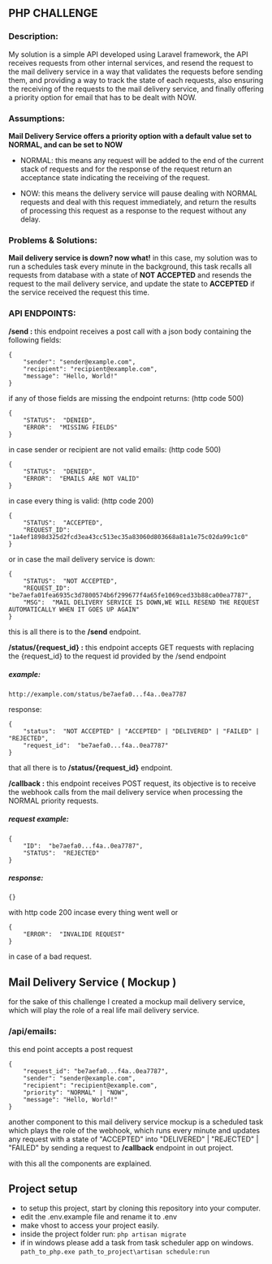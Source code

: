 ## PHP CHALLENGE
### Description: 

My solution is a simple API developed using Laravel framework, the API receives requests from other internal services, and resend the request to the mail delivery service in a way that validates the requests before sending them, and providing a way to track the state of each requests, also ensuring the receiving of the requests to the mail delivery service, and finally offering a priority option for email that has to be dealt with NOW.

### Assumptions:
**Mail Delivery Service offers a priority option with a default value set to NORMAL, and can be set to NOW**

 - NORMAL: this means any request will be added to the end of the
   current stack of requests and for the response of the request return
   an acceptance state indicating the receiving of the request.
   
 - NOW: this means the delivery service will pause dealing with NORMAL
   requests and deal with this request immediately, and return the
   results of processing this request as a response to the request
   without any delay.


### Problems & Solutions:
**Mail delivery service is down? now what!**
in this case, my solution was to run a schedules task every minute in the background, this task recalls all requests from database with a state of **NOT ACCEPTED** and resends the request to the mail delivery service, and update the state to **ACCEPTED** if the service received the request this time.

### API ENDPOINTS:
**/send :**
this endpoint receives a post call with a json body containing the following fields:

    {
    	"sender": "sender@example.com",
    	"recipient": "recipient@example.com",
    	"message": "Hello, World!"
    }
if any of those fields are missing the endpoint returns: (http code 500)

    {
	    "STATUS":  "DENIED",
	    "ERROR":  "MISSING FIELDS"
    }
in case sender or recipient are not valid emails: (http code 500)

    {
    	"STATUS":  "DENIED",
    	"ERROR":  "EMAILS ARE NOT VALID"
    }
in case every thing is valid: (http code 200)

    {
	    "STATUS":  "ACCEPTED",
	    "REQUEST_ID":  "1a4ef1898d325d2fcd3ea43cc513ec35a83060d803668a81a1e75c02da99c1c0"
    }
or in case the mail delivery service is down:

    {
	    "STATUS":  "NOT ACCEPTED",
	    "REQUEST_ID":  "be7aefa01fea6935c3d7800574b6f299677f4a65fe1069ced33b88ca00ea7787",
	    "MSG":  "MAIL DELIVERY SERVICE IS DOWN,WE WILL RESEND THE REQUEST AUTOMATICALLY WHEN IT GOES UP AGAIN"
    }

this is all there is to the **/send** endpoint.

**/status/{request_id} :**
this endpoint accepts GET requests with replacing the {request_id} to the request id provided by the /send endpoint
##### example:

    http://example.com/status/be7aefa0...f4a..0ea7787

response:

    {
	    "status":  "NOT ACCEPTED" | "ACCEPTED" | "DELIVERED" | "FAILED" | "REJECTED",
	    "request_id":  "be7aefa0...f4a..0ea7787"
    }
that all there is to **/status/{request_id}** endpoint.

**/callback :**
this endpoint receives POST request, its objective is to receive the webhook calls from the mail delivery service when processing the NORMAL priority requests.

##### request example:

    {
	    "ID":  "be7aefa0...f4a..0ea7787",
	    "STATUS":  "REJECTED"
    }

##### response:

    {}
with http code 200 incase every thing went well
or

    {
	    "ERROR":  "INVALIDE REQUEST"
    }
in case of a bad request.

## Mail Delivery Service ( Mockup )

for the sake of this challenge I created a mockup mail delivery service, which will play the role of a real life mail delivery service.

### /api/emails:
this end point accepts a post request

    {
	    "request_id": "be7aefa0...f4a..0ea7787",
    	"sender": "sender@example.com",
    	"recipient": "recipient@example.com",
    	"priority": "NORMAL" | "NOW",
    	"message": "Hello, World!"
    }

another component to this mail delivery service mockup is a scheduled task which plays the role of the webhook, which runs every minute and updates any request with a state of "ACCEPTED" into "DELIVERED" | "REJECTED" | "FAILED" by sending a request to **/callback** endpoint in out project.

with this all the components are explained.

## Project setup

 - to setup this project, start by cloning this repository into your
   computer.
 - edit the .env.example file and rename it to .env
 - make vhost to access your project easily.
 - inside the project folder run:
`php artisan migrate`
 - if in windows please add a task from task scheduler app on windows.
`path_to_php.exe path_to_project\artisan schedule:run`
